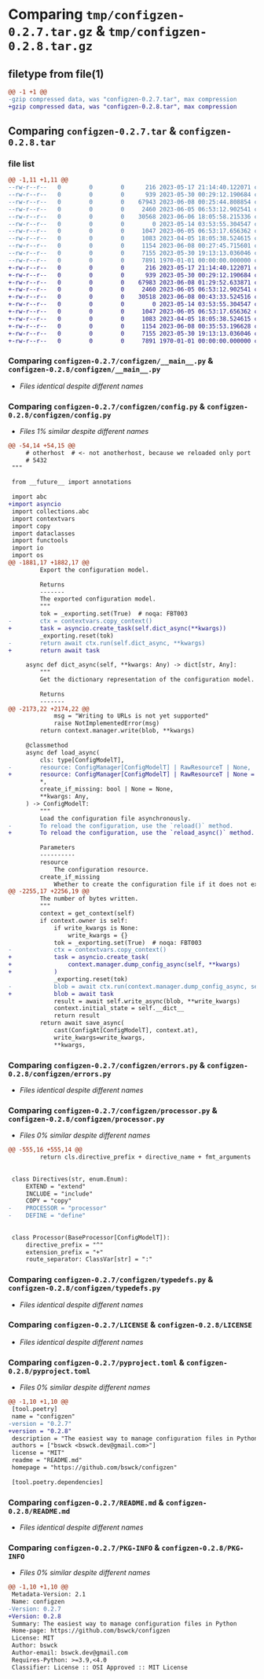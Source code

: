 # Comparing `tmp/configzen-0.2.7.tar.gz` & `tmp/configzen-0.2.8.tar.gz`

## filetype from file(1)

```diff
@@ -1 +1 @@
-gzip compressed data, was "configzen-0.2.7.tar", max compression
+gzip compressed data, was "configzen-0.2.8.tar", max compression
```

## Comparing `configzen-0.2.7.tar` & `configzen-0.2.8.tar`

### file list

```diff
@@ -1,11 +1,11 @@
--rw-r--r--   0        0        0      216 2023-05-17 21:14:40.122071 configzen-0.2.7/configzen/__init__.py
--rw-r--r--   0        0        0      939 2023-05-30 00:29:12.190684 configzen-0.2.7/configzen/__main__.py
--rw-r--r--   0        0        0    67943 2023-06-08 00:25:44.808854 configzen-0.2.7/configzen/config.py
--rw-r--r--   0        0        0     2460 2023-06-05 06:53:12.902541 configzen-0.2.7/configzen/errors.py
--rw-r--r--   0        0        0    30568 2023-06-06 18:05:58.215336 configzen-0.2.7/configzen/processor.py
--rw-r--r--   0        0        0        0 2023-05-14 03:53:55.304547 configzen-0.2.7/configzen/py.typed
--rw-r--r--   0        0        0     1047 2023-06-05 06:53:17.656362 configzen-0.2.7/configzen/typedefs.py
--rw-r--r--   0        0        0     1083 2023-04-05 18:05:38.524615 configzen-0.2.7/LICENSE
--rw-r--r--   0        0        0     1154 2023-06-08 00:27:45.715601 configzen-0.2.7/pyproject.toml
--rw-r--r--   0        0        0     7155 2023-05-30 19:13:13.036046 configzen-0.2.7/README.md
--rw-r--r--   0        0        0     7891 1970-01-01 00:00:00.000000 configzen-0.2.7/PKG-INFO
+-rw-r--r--   0        0        0      216 2023-05-17 21:14:40.122071 configzen-0.2.8/configzen/__init__.py
+-rw-r--r--   0        0        0      939 2023-05-30 00:29:12.190684 configzen-0.2.8/configzen/__main__.py
+-rw-r--r--   0        0        0    67983 2023-06-08 01:29:52.633871 configzen-0.2.8/configzen/config.py
+-rw-r--r--   0        0        0     2460 2023-06-05 06:53:12.902541 configzen-0.2.8/configzen/errors.py
+-rw-r--r--   0        0        0    30518 2023-06-08 00:43:33.524516 configzen-0.2.8/configzen/processor.py
+-rw-r--r--   0        0        0        0 2023-05-14 03:53:55.304547 configzen-0.2.8/configzen/py.typed
+-rw-r--r--   0        0        0     1047 2023-06-05 06:53:17.656362 configzen-0.2.8/configzen/typedefs.py
+-rw-r--r--   0        0        0     1083 2023-04-05 18:05:38.524615 configzen-0.2.8/LICENSE
+-rw-r--r--   0        0        0     1154 2023-06-08 00:35:53.196628 configzen-0.2.8/pyproject.toml
+-rw-r--r--   0        0        0     7155 2023-05-30 19:13:13.036046 configzen-0.2.8/README.md
+-rw-r--r--   0        0        0     7891 1970-01-01 00:00:00.000000 configzen-0.2.8/PKG-INFO
```

### Comparing `configzen-0.2.7/configzen/__main__.py` & `configzen-0.2.8/configzen/__main__.py`

 * *Files identical despite different names*

### Comparing `configzen-0.2.7/configzen/config.py` & `configzen-0.2.8/configzen/config.py`

 * *Files 1% similar despite different names*

```diff
@@ -54,14 +54,15 @@
     # otherhost  # <- not anotherhost, because we reloaded only port
     # 5432
 """
 
 from __future__ import annotations
 
 import abc
+import asyncio
 import collections.abc
 import contextvars
 import copy
 import dataclasses
 import functools
 import io
 import os
@@ -1881,17 +1882,17 @@
         Export the configuration model.
 
         Returns
         -------
         The exported configuration model.
         """
         tok = _exporting.set(True)  # noqa: FBT003
-        ctx = contextvars.copy_context()
+        task = asyncio.create_task(self.dict_async(**kwargs))
         _exporting.reset(tok)
-        return await ctx.run(self.dict_async, **kwargs)
+        return await task
 
     async def dict_async(self, **kwargs: Any) -> dict[str, Any]:
         """
         Get the dictionary representation of the configuration model.
 
         Returns
         -------
@@ -2173,22 +2174,22 @@
             msg = "Writing to URLs is not yet supported"
             raise NotImplementedError(msg)
         return context.manager.write(blob, **kwargs)
 
     @classmethod
     async def load_async(
         cls: type[ConfigModelT],
-        resource: ConfigManager[ConfigModelT] | RawResourceT | None,
+        resource: ConfigManager[ConfigModelT] | RawResourceT | None = None,
         *,
         create_if_missing: bool | None = None,
         **kwargs: Any,
     ) -> ConfigModelT:
         """
         Load the configuration file asynchronously.
-        To reload the configuration, use the `reload()` method.
+        To reload the configuration, use the `reload_async()` method.
 
         Parameters
         ----------
         resource
             The configuration resource.
         create_if_missing
             Whether to create the configuration file if it does not exist.
@@ -2255,17 +2256,19 @@
         The number of bytes written.
         """
         context = get_context(self)
         if context.owner is self:
             if write_kwargs is None:
                 write_kwargs = {}
             tok = _exporting.set(True)  # noqa: FBT003
-            ctx = contextvars.copy_context()
+            task = asyncio.create_task(
+                context.manager.dump_config_async(self, **kwargs)
+            )
             _exporting.reset(tok)
-            blob = await ctx.run(context.manager.dump_config_async, self, **kwargs)
+            blob = await task
             result = await self.write_async(blob, **write_kwargs)
             context.initial_state = self.__dict__
             return result
         return await save_async(
             cast(ConfigAt[ConfigModelT], context.at),
             write_kwargs=write_kwargs,
             **kwargs,
```

### Comparing `configzen-0.2.7/configzen/errors.py` & `configzen-0.2.8/configzen/errors.py`

 * *Files identical despite different names*

### Comparing `configzen-0.2.7/configzen/processor.py` & `configzen-0.2.8/configzen/processor.py`

 * *Files 0% similar despite different names*

```diff
@@ -555,16 +555,14 @@
         return cls.directive_prefix + directive_name + fmt_arguments
 
 
 class Directives(str, enum.Enum):
     EXTEND = "extend"
     INCLUDE = "include"
     COPY = "copy"
-    PROCESSOR = "processor"
-    DEFINE = "define"
 
 
 class Processor(BaseProcessor[ConfigModelT]):
     directive_prefix = "^"
     extension_prefix = "+"
     route_separator: ClassVar[str] = ":"
```

### Comparing `configzen-0.2.7/configzen/typedefs.py` & `configzen-0.2.8/configzen/typedefs.py`

 * *Files identical despite different names*

### Comparing `configzen-0.2.7/LICENSE` & `configzen-0.2.8/LICENSE`

 * *Files identical despite different names*

### Comparing `configzen-0.2.7/pyproject.toml` & `configzen-0.2.8/pyproject.toml`

 * *Files 0% similar despite different names*

```diff
@@ -1,10 +1,10 @@
 [tool.poetry]
 name = "configzen"
-version = "0.2.7"
+version = "0.2.8"
 description = "The easiest way to manage configuration files in Python"
 authors = ["bswck <bswck.dev@gmail.com>"]
 license = "MIT"
 readme = "README.md"
 homepage = "https://github.com/bswck/configzen"
 
 [tool.poetry.dependencies]
```

### Comparing `configzen-0.2.7/README.md` & `configzen-0.2.8/README.md`

 * *Files identical despite different names*

### Comparing `configzen-0.2.7/PKG-INFO` & `configzen-0.2.8/PKG-INFO`

 * *Files 0% similar despite different names*

```diff
@@ -1,10 +1,10 @@
 Metadata-Version: 2.1
 Name: configzen
-Version: 0.2.7
+Version: 0.2.8
 Summary: The easiest way to manage configuration files in Python
 Home-page: https://github.com/bswck/configzen
 License: MIT
 Author: bswck
 Author-email: bswck.dev@gmail.com
 Requires-Python: >=3.9,<4.0
 Classifier: License :: OSI Approved :: MIT License
```

